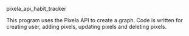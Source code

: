 pixela_api_habit_tracker

This program uses the Pixela API to create a graph.  Code is written for creating user, adding pixels, updating pixels and deleting pixels.  
